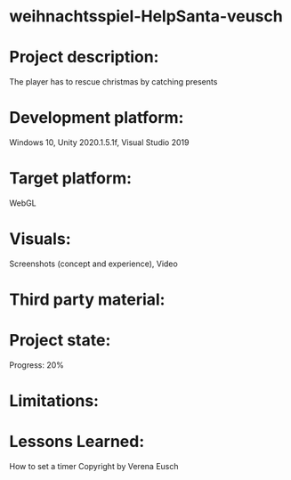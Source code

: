 # weihnachtsspiel-HelpSanta-veusch
<h1>Project description:</h1>
The player has to rescue christmas by catching presents


<h1>Development platform:</h1>
Windows 10, Unity 2020.1.5.1f, Visual Studio 2019

<h1>Target platform:</h1>
WebGL 

<h1>Visuals:</h1>
Screenshots (concept and experience), Video

<h1>Third party material:</h1>


<h1>Project state:</h1>
Progress: 20%

<h1>Limitations:</h1>

<h1>Lessons Learned:</h1>
How to set a timer
Copyright by Verena Eusch
